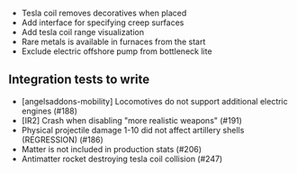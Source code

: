 - Tesla coil removes decoratives when placed
- Add interface for specifying creep surfaces
- Add tesla coil range visualization
- Rare metals is available in furnaces from the start
- Exclude electric offshore pump from bottleneck lite

## Integration tests to write
- [angelsaddons-mobility] Locomotives do not support additional electric engines (#188)
- [IR2] Crash when disabling "more realistic weapons" (#191)
- Physical projectile damage 1-10 did not affect artillery shells (REGRESSION) (#186)
- Matter is not included in production stats (#206)
- Antimatter rocket destroying tesla coil collision (#247)
